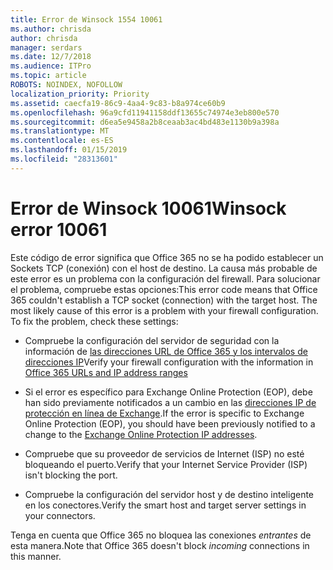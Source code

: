 ```yaml
---
title: Error de Winsock 1554 10061
ms.author: chrisda
author: chrisda
manager: serdars
ms.date: 12/7/2018
ms.audience: ITPro
ms.topic: article
ROBOTS: NOINDEX, NOFOLLOW
localization_priority: Priority
ms.assetid: caecfa19-86c9-4aa4-9c83-b8a974ce60b9
ms.openlocfilehash: 96a9cfd11941158ddf13655c74974e3eb800e570
ms.sourcegitcommit: d6ea5e9458a2b8ceaab3ac4bd483e1130b9a398a
ms.translationtype: MT
ms.contentlocale: es-ES
ms.lasthandoff: 01/15/2019
ms.locfileid: "28313601"
---
```

# <a name="winsock-error-10061"></a><span data-ttu-id="a464b-102">Error de Winsock 10061</span><span class="sxs-lookup"><span data-stu-id="a464b-102">Winsock error 10061</span></span>

<span data-ttu-id="a464b-p101">Este código de error significa que Office 365 no se ha podido establecer un Sockets TCP (conexión) con el host de destino. La causa más probable de este error es un problema con la configuración del firewall. Para solucionar el problema, compruebe estas opciones:</span><span class="sxs-lookup"><span data-stu-id="a464b-p101">This error code means that Office 365 couldn't establish a TCP socket (connection) with the target host. The most likely cause of this error is a problem with your firewall configuration. To fix the problem, check these settings:</span></span>
  
- <span data-ttu-id="a464b-106">Compruebe la configuración del servidor de seguridad con la información de [las direcciones URL de Office 365 y los intervalos de direcciones IP](https://docs.microsoft.com/office365/enterprise/urls-and-ip-address-ranges)</span><span class="sxs-lookup"><span data-stu-id="a464b-106">Verify your firewall configuration with the information in [Office 365 URLs and IP address ranges](https://docs.microsoft.com/office365/enterprise/urls-and-ip-address-ranges)</span></span>
    
- <span data-ttu-id="a464b-107">Si el error es específico para Exchange Online Protection (EOP), debe han sido previamente notificados a un cambio en las [direcciones IP de protección en línea de Exchange](https://docs.microsoft.com/office365/SecurityCompliance/eop/exchange-online-protection-ip-addresses).</span><span class="sxs-lookup"><span data-stu-id="a464b-107">If the error is specific to Exchange Online Protection (EOP), you should have been previously notified to a change to the [Exchange Online Protection IP addresses](https://docs.microsoft.com/office365/SecurityCompliance/eop/exchange-online-protection-ip-addresses).</span></span>
    
- <span data-ttu-id="a464b-108">Compruebe que su proveedor de servicios de Internet (ISP) no esté bloqueando el puerto.</span><span class="sxs-lookup"><span data-stu-id="a464b-108">Verify that your Internet Service Provider (ISP) isn't blocking the port.</span></span>
    
- <span data-ttu-id="a464b-109">Compruebe la configuración del servidor host y de destino inteligente en los conectores.</span><span class="sxs-lookup"><span data-stu-id="a464b-109">Verify the smart host and target server settings in your connectors.</span></span>
    
<span data-ttu-id="a464b-110">Tenga en cuenta que Office 365 no bloquea las conexiones *entrantes* de esta manera.</span><span class="sxs-lookup"><span data-stu-id="a464b-110">Note that Office 365 doesn't block  *incoming*  connections in this manner.</span></span> 
  

